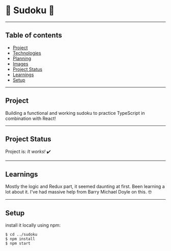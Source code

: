 # :memo: Sudoku :memo:

---

## Table of contents

- [Project](#Project)
- [Technologies](#Technologies)
- [Planning](#Planning)
- [Images](#Images)
- [Project Status](#Project-status)
- [Learnings](#Learnings)
- [Setup](#Setup)

---

## Project

Building a functional and working sudoku to practice TypeScript in combination with React!

---

## Project Status

Project is: _It works!_ :heavy_check_mark:

---

## Learnings

Mostly the logic and Redux part, it seemed daunting at first. Been learning a lot about it. I've had massive help from Barry Michael Doyle on this. :nerd_face:

---

## Setup

install it locally using npm:

```
$ cd ../sudoku
$ npm install
$ npm start

```
